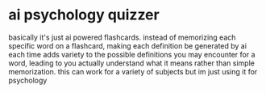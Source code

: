 # ai psychology quizzer

basically it's just ai powered flashcards. instead of memorizing each specific word on a flashcard, making each definition be generated by ai each time adds variety to the possible definitions you may encounter for a word, leading to you actually understand what it means rather than simple memorization.
this can work for a variety of subjects but im just using it for psychology
